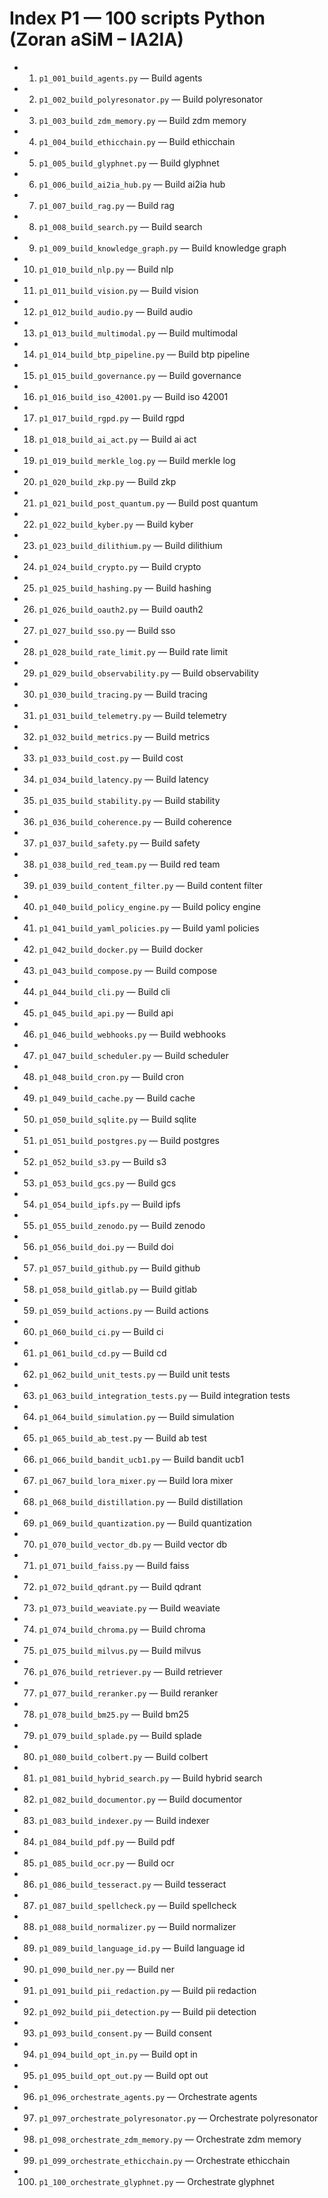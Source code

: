 # Index P1 — 100 scripts Python (Zoran aSiM – IA2IA)

- 001. `p1_001_build_agents.py` — Build agents
- 002. `p1_002_build_polyresonator.py` — Build polyresonator
- 003. `p1_003_build_zdm_memory.py` — Build zdm memory
- 004. `p1_004_build_ethicchain.py` — Build ethicchain
- 005. `p1_005_build_glyphnet.py` — Build glyphnet
- 006. `p1_006_build_ai2ia_hub.py` — Build ai2ia hub
- 007. `p1_007_build_rag.py` — Build rag
- 008. `p1_008_build_search.py` — Build search
- 009. `p1_009_build_knowledge_graph.py` — Build knowledge graph
- 010. `p1_010_build_nlp.py` — Build nlp
- 011. `p1_011_build_vision.py` — Build vision
- 012. `p1_012_build_audio.py` — Build audio
- 013. `p1_013_build_multimodal.py` — Build multimodal
- 014. `p1_014_build_btp_pipeline.py` — Build btp pipeline
- 015. `p1_015_build_governance.py` — Build governance
- 016. `p1_016_build_iso_42001.py` — Build iso 42001
- 017. `p1_017_build_rgpd.py` — Build rgpd
- 018. `p1_018_build_ai_act.py` — Build ai act
- 019. `p1_019_build_merkle_log.py` — Build merkle log
- 020. `p1_020_build_zkp.py` — Build zkp
- 021. `p1_021_build_post_quantum.py` — Build post quantum
- 022. `p1_022_build_kyber.py` — Build kyber
- 023. `p1_023_build_dilithium.py` — Build dilithium
- 024. `p1_024_build_crypto.py` — Build crypto
- 025. `p1_025_build_hashing.py` — Build hashing
- 026. `p1_026_build_oauth2.py` — Build oauth2
- 027. `p1_027_build_sso.py` — Build sso
- 028. `p1_028_build_rate_limit.py` — Build rate limit
- 029. `p1_029_build_observability.py` — Build observability
- 030. `p1_030_build_tracing.py` — Build tracing
- 031. `p1_031_build_telemetry.py` — Build telemetry
- 032. `p1_032_build_metrics.py` — Build metrics
- 033. `p1_033_build_cost.py` — Build cost
- 034. `p1_034_build_latency.py` — Build latency
- 035. `p1_035_build_stability.py` — Build stability
- 036. `p1_036_build_coherence.py` — Build coherence
- 037. `p1_037_build_safety.py` — Build safety
- 038. `p1_038_build_red_team.py` — Build red team
- 039. `p1_039_build_content_filter.py` — Build content filter
- 040. `p1_040_build_policy_engine.py` — Build policy engine
- 041. `p1_041_build_yaml_policies.py` — Build yaml policies
- 042. `p1_042_build_docker.py` — Build docker
- 043. `p1_043_build_compose.py` — Build compose
- 044. `p1_044_build_cli.py` — Build cli
- 045. `p1_045_build_api.py` — Build api
- 046. `p1_046_build_webhooks.py` — Build webhooks
- 047. `p1_047_build_scheduler.py` — Build scheduler
- 048. `p1_048_build_cron.py` — Build cron
- 049. `p1_049_build_cache.py` — Build cache
- 050. `p1_050_build_sqlite.py` — Build sqlite
- 051. `p1_051_build_postgres.py` — Build postgres
- 052. `p1_052_build_s3.py` — Build s3
- 053. `p1_053_build_gcs.py` — Build gcs
- 054. `p1_054_build_ipfs.py` — Build ipfs
- 055. `p1_055_build_zenodo.py` — Build zenodo
- 056. `p1_056_build_doi.py` — Build doi
- 057. `p1_057_build_github.py` — Build github
- 058. `p1_058_build_gitlab.py` — Build gitlab
- 059. `p1_059_build_actions.py` — Build actions
- 060. `p1_060_build_ci.py` — Build ci
- 061. `p1_061_build_cd.py` — Build cd
- 062. `p1_062_build_unit_tests.py` — Build unit tests
- 063. `p1_063_build_integration_tests.py` — Build integration tests
- 064. `p1_064_build_simulation.py` — Build simulation
- 065. `p1_065_build_ab_test.py` — Build ab test
- 066. `p1_066_build_bandit_ucb1.py` — Build bandit ucb1
- 067. `p1_067_build_lora_mixer.py` — Build lora mixer
- 068. `p1_068_build_distillation.py` — Build distillation
- 069. `p1_069_build_quantization.py` — Build quantization
- 070. `p1_070_build_vector_db.py` — Build vector db
- 071. `p1_071_build_faiss.py` — Build faiss
- 072. `p1_072_build_qdrant.py` — Build qdrant
- 073. `p1_073_build_weaviate.py` — Build weaviate
- 074. `p1_074_build_chroma.py` — Build chroma
- 075. `p1_075_build_milvus.py` — Build milvus
- 076. `p1_076_build_retriever.py` — Build retriever
- 077. `p1_077_build_reranker.py` — Build reranker
- 078. `p1_078_build_bm25.py` — Build bm25
- 079. `p1_079_build_splade.py` — Build splade
- 080. `p1_080_build_colbert.py` — Build colbert
- 081. `p1_081_build_hybrid_search.py` — Build hybrid search
- 082. `p1_082_build_documentor.py` — Build documentor
- 083. `p1_083_build_indexer.py` — Build indexer
- 084. `p1_084_build_pdf.py` — Build pdf
- 085. `p1_085_build_ocr.py` — Build ocr
- 086. `p1_086_build_tesseract.py` — Build tesseract
- 087. `p1_087_build_spellcheck.py` — Build spellcheck
- 088. `p1_088_build_normalizer.py` — Build normalizer
- 089. `p1_089_build_language_id.py` — Build language id
- 090. `p1_090_build_ner.py` — Build ner
- 091. `p1_091_build_pii_redaction.py` — Build pii redaction
- 092. `p1_092_build_pii_detection.py` — Build pii detection
- 093. `p1_093_build_consent.py` — Build consent
- 094. `p1_094_build_opt_in.py` — Build opt in
- 095. `p1_095_build_opt_out.py` — Build opt out
- 096. `p1_096_orchestrate_agents.py` — Orchestrate agents
- 097. `p1_097_orchestrate_polyresonator.py` — Orchestrate polyresonator
- 098. `p1_098_orchestrate_zdm_memory.py` — Orchestrate zdm memory
- 099. `p1_099_orchestrate_ethicchain.py` — Orchestrate ethicchain
- 100. `p1_100_orchestrate_glyphnet.py` — Orchestrate glyphnet
